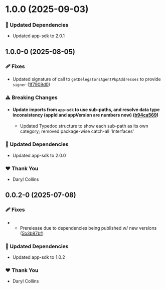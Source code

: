 # 1.0.0 (2025-09-03)

### 🧱 Updated Dependencies

- Updated app-sdk to 2.0.1

## 1.0.0-0 (2025-08-05)

### 🩹 Fixes

- Updated signature of call to `getDelegatorsAgentPkpAddresses` to provide `signer` ([1f7909d0](https://github.com/LIT-Protocol/Vincent/commit/1f7909d0))

### ⚠️ Breaking Changes

- #### Update imports from `app-sdk` to use sub-paths, and resolve data type inconsistency (appId and appVersion are numbers now) ([b94ca569](https://github.com/LIT-Protocol/Vincent/commit/b94ca569))

  - Updated Typedoc structure to show each sub-path as its own category; removed package-wise catch-all 'Interfaces'

### 🧱 Updated Dependencies

- Updated app-sdk to 2.0.0

### ❤️ Thank You

- Daryl Collins

## 0.0.2-0 (2025-07-08)

### 🩹 Fixes

- - Prerelease due to dependencies being published w/ new versions ([5b3b87bf](https://github.com/LIT-Protocol/Vincent/commit/5b3b87bf))

### 🧱 Updated Dependencies

- Updated app-sdk to 1.0.2

### ❤️ Thank You

- Daryl Collins
